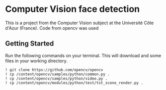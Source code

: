 # Computer Vision face detection

This is a project from the Computer Vision subject at the Université Côte d'Azur (France).
Code from opencv was used

## Getting Started

Run the following commands on your terminal. This will download and some files in your working directory.
```
! git clone https://github.com/opencv/opencv
! cp /content/opencv/samples/python/common.py .
! cp /content/opencv/samples/python/video.py .
! cp /content/opencv/modules/python/test/tst_scene_render.py .
```
